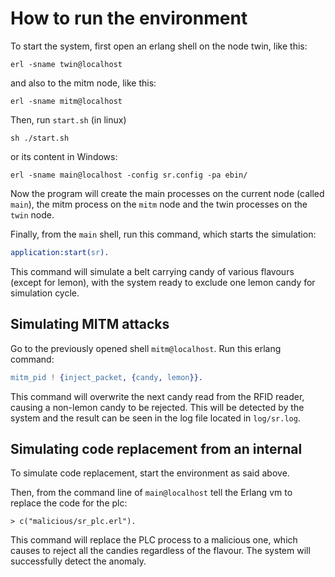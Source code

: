 # How to run the environment

To start the system, first open an erlang shell on the node twin, like this:

```Shell
erl -sname twin@localhost
```

and also to the mitm node, like this:

```Shell
erl -sname mitm@localhost
```

Then, run `start.sh` (in linux)

```Shell
sh ./start.sh
```

or its content in Windows:

```
erl -sname main@localhost -config sr.config -pa ebin/
```

Now the program will create the main processes on the current node (called `main`),
the mitm process on the `mitm` node and the twin processes on the `twin` node.

Finally, from the `main` shell, run this command, which starts the simulation:

```Erlang
application:start(sr).
```

This command will simulate a belt carrying candy of various flavours (except for lemon), 
with the system ready to exclude one lemon candy for simulation cycle.

## Simulating MITM attacks

Go to the previously opened shell `mitm@localhost`. Run this erlang command:

```Erlang
mitm_pid ! {inject_packet, {candy, lemon}}.
```

This command will overwrite the next candy read from the RFID reader, causing a non-lemon candy
to be rejected. This will be detected by the system and the result can be seen 
in the log file located in `log/sr.log`.

## Simulating code replacement from an internal

To simulate code replacement, start the environment as said above.

Then, from the command line of `main@localhost` tell the Erlang vm to replace
the code for the plc:

```ErlangShell
> c("malicious/sr_plc.erl").
```

This command will replace the PLC process to a malicious one, which causes to
reject all the candies regardless of the flavour. The system will successfully detect the
anomaly.



